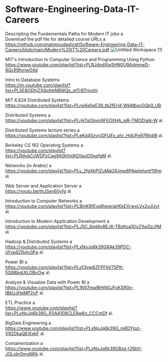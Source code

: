 # Software-Engineering-Data-IT-Careers
Descripting the Fundementals Paths for Modern IT jobs a\
Download the pdf file for detailed course URLs a\
https://github.com/mahmoudashraf/Software-Engineering-Data-IT-Careers/blob/main/Modern%20IT%20Careers.pdf
![Untitled Workspace (1)](https://user-images.githubusercontent.com/4873795/135354601-bdb65dfb-1313-494b-9bc1-74b57fa17507.jpg)



MIT's Introduction to Computer Science and Programming Using Python 
https://www.youtube.com/playlist?list=PLRJdqdXieSHN0U9AdnmwD-9QcR9hmw04d  

Intro to Database Systems  
https://m.youtube.com/playlist?list=PLSE8ODhjZXjbohkNBWQs_otTrBTrjyohi  

MIT 6.824 Distributed Systems  
https://youtube.com/playlist?list=PLrw6a1wE39_tb2fErI4-WkMbsvGQk9_UB  

Distributed Systems  a\
https://youtube.com/playlist?list=PLrjkTql3jnm9FEOXHA_qjR-TMODlaIk-W  a\

Distributed Systems lecture series  a\
https://youtube.com/playlist?list=PLeKd45zvjcDFUEv_ohr_HdUFe97RItdiB  a\

Berkeley CS 162 Operating Systems  a\
https://youtube.com/playlist?list=PLRdybCcWDFzCag9A0h1m9QYaujD0xefgM  a\

Networks (in Arabic)  a\
https://youtube.com/playlist?list=PLy_2fgXkPiZuMaG9Jmp8PAwimIumf19hp  a\

Web Server and Application Server  a\
https://youtu.be/thJSev60yfg  a\

Introduction to Computer Networks   a\
https://youtube.com/playlist?list=PLBlnK6fEyqRgneraVKkEXrwyLVx2vJUvt  a\
 
Introduction to Modern Application Development  a\
https://youtube.com/playlist?list=PLJ5C_6qdAvBEJ6-TBzKoa1Ov21lwDzJfM  a\

Hadoop & Distributed Systems  a\
https://youtube.com/playlist?list=PLxNoJq6k39G8Ak39PDC-oYvp6ZRvIn3Pa  a\

Power BI  a\
https://youtube.com/playlist?list=PLof3yw6ZFPFhV75Ptf-5Q88bgUtLOBvOw  a\


Analyze & Visualize Data with Power BI  a\
https://youtube.com/playlist?list=PL1N57mwBHtN0JFoKSR0n-tBkUJHeMP2cP  a\



ETL Practice  a\
https://www.youtube.com/playlist?list=PLxNoJq6k39G_R3AA108CLE8w6n_CCCmDf  a\

BigData Engineering  a\
https://www.youtube.com/playlist?list=PLxNoJq6k39G_m6DYjpz-V92DkaQEiXxkF  a\

Containerization  a\
https://www.youtube.com/playlist?list=PLxNoJq6k39G8zg-t26bV-JGLokr0mgNKk a\
